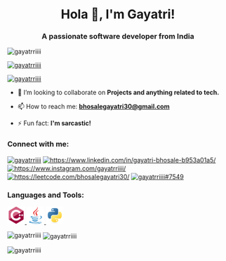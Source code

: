 <h1 align="center">Hola 👋, I'm Gayatri!</h1>
<h3 align="center">A passionate software developer from India</h3>

<p align="left"> <img src="https://komarev.com/ghpvc/?username=gayatrriiii&label=Profile%20views&color=0e75b6&style=flat" alt="gayatrriiii" /> </p>

<p align="left"> <a href="https://github.com/ryo-ma/github-profile-trophy"><img src="https://github-profile-trophy.vercel.app/?username=gayatrriiii" alt="gayatrriiii" /></a> </p>

<p align="left"> <a href="https://twitter.com/gayatrriiii" target="blank"><img src="https://img.shields.io/twitter/follow/gayatrriiii?logo=twitter&style=for-the-badge" alt="gayatrriiii" /></a> </p>

- 👯 I’m looking to collaborate on **Projects and anything related to tech.**

- 📫 How to reach me: **bhosalegayatri30@gmail.com**

- ⚡ Fun fact: **I'm sarcastic!**

<h3 align="left">Connect with me:</h3>
<p align="left">
<a href="https://twitter.com/gayatrriiii" target="blank"><img align="center" src="https://raw.githubusercontent.com/rahuldkjain/github-profile-readme-generator/master/src/images/icons/Social/twitter.svg" alt="gayatrriiii" height="30" width="40" /></a>
<a href="https://linkedin.com/in/https://www.linkedin.com/in/gayatri-bhosale-b953a01a5/" target="blank"><img align="center" src="https://raw.githubusercontent.com/rahuldkjain/github-profile-readme-generator/master/src/images/icons/Social/linked-in-alt.svg" alt="https://www.linkedin.com/in/gayatri-bhosale-b953a01a5/" height="30" width="40" /></a>
<a href="https://instagram.com/https://www.instagram.com/gayatrriiii/" target="blank"><img align="center" src="https://raw.githubusercontent.com/rahuldkjain/github-profile-readme-generator/master/src/images/icons/Social/instagram.svg" alt="https://www.instagram.com/gayatrriiii/" height="30" width="40" /></a>
<a href="https://www.leetcode.com/https://leetcode.com/bhosalegayatri30/" target="blank"><img align="center" src="https://raw.githubusercontent.com/rahuldkjain/github-profile-readme-generator/master/src/images/icons/Social/leet-code.svg" alt="https://leetcode.com/bhosalegayatri30/" height="30" width="40" /></a>
<a href="https://discord.gg/gayatrriiii#7549" target="blank"><img align="center" src="https://raw.githubusercontent.com/rahuldkjain/github-profile-readme-generator/master/src/images/icons/Social/discord.svg" alt="gayatrriiii#7549" height="30" width="40" /></a>
</p>

<h3 align="left">Languages and Tools:</h3>
<p align="left"> <a href="https://www.w3schools.com/cpp/" target="_blank"> <img src="https://raw.githubusercontent.com/devicons/devicon/master/icons/cplusplus/cplusplus-original.svg" alt="cplusplus" width="40" height="40"/> </a> <a href="https://www.java.com" target="_blank"> <img src="https://raw.githubusercontent.com/devicons/devicon/master/icons/java/java-original.svg" alt="java" width="40" height="40"/> </a> <a href="https://www.python.org" target="_blank"> <img src="https://raw.githubusercontent.com/devicons/devicon/master/icons/python/python-original.svg" alt="python" width="40" height="40"/> </a> </p>

<p><img align="left" src="https://github-readme-stats.vercel.app/api/top-langs?username=gayatrriiii&show_icons=true&locale=en&layout=compact" alt="gayatrriiii" /></p>

<p>&nbsp;<img align="center" src="https://github-readme-stats.vercel.app/api?username=gayatrriiii&show_icons=true&locale=en" alt="gayatrriiii" /></p>

<p><img align="center" src="https://github-readme-streak-stats.herokuapp.com/?user=gayatrriiii&" alt="gayatrriiii" /></p>

